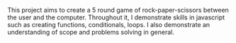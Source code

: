 This project aims to create a 5 round game of rock-paper-scissors between the user and the computer. Throughout it, I demonstrate skills in javascript such as creating functions, conditionals, loops. I also demonstrate an understanding of scope and problems solving in general.